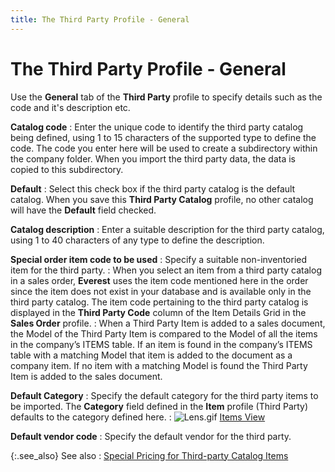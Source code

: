 ```yaml
---
title: The Third Party Profile - General
---
```


# The Third Party Profile - General


Use the **General** tab of the **Third Party** profile to specify details  such as the code and it's description etc.


**Catalog code**
: Enter the unique code to identify the third party  catalog being defined, using 1 to 15 characters of the supported type  to define the code. The code you enter here will be used to create a subdirectory  within the company folder. When you import the third party data, the data  is copied to this subdirectory.


**Default**
: Select this check box if the third party catalog  is the default catalog. When you save this **Third 
 Party Catalog** profile, no other catalog will have the **Default** field checked.


**Catalog description**
: Enter a suitable description for the third party  catalog, using 1 to 40 characters of any type to define the description.


**Special order item code to be used**
: Specify a suitable non-inventoried item for the  third party.
: When you select an item from a third party catalog  in a sales order, **Everest** uses  the item code mentioned here in the order since the item does not exist  in your database and is available only in the third party catalog. The  item code pertaining to the third party catalog is displayed in the **Third Party Code** column of the Item  Details Grid in the **Sales Order**  profile.
: When a Third Party Item is added to a sales document,  the Model of the Third Party Item is compared to the Model of all the  items in the company’s ITEMS table. If an item is found in the company’s  ITEMS table with a matching Model that item is added to the document as  a company item. If no item with a matching Model is found the Third Party  Item is added to the sales document.


**Default Category**
: Specify the default category for the third party  items to be imported. The **Category**  field defined in the **Item** profile  (Third Party) defaults to the category defined here.
: ![Lens.gif]({{site.mi_baseurl}}/img/lens.gif) [Items  View]({{site.mi_baseurl}}/third-party-speciality-catalogs/third_parties_browser.html)


**Default vendor code**
: Specify the default vendor for the third party.


{:.see_also}
See also
: [Special  Pricing for Third-party Catalog Items]({{site.mi_baseurl}}/misc/special_pricing_for_third-party_catalog_items.html)
